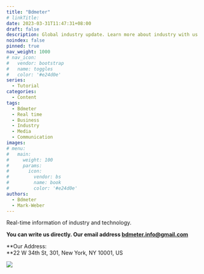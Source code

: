```yaml
---
title: "Bdmeter"
# linkTitle:
date: 2023-03-31T11:47:31+08:00
draft: false
description: Global industry update. Learn more about industry with us.
noindex: false
pinned: true
nav_weight: 1000
# nav_icon:
#   vendor: bootstrap
#   name: toggles
#   color: '#e24d0e'
series:
  - Tutorial
categories:
  - Content
tags:
  - Bdmeter
  - Real time
  - Business
  - Industry
  - Media
  - Communication
images:
# menu:
#   main:
#     weight: 100
#     params:
#       icon:
#         vendor: bs
#         name: book
#         color: '#e24d0e'
authors:
  - Bdmeter
  - Mark-Weber
---
```


Real-time information of industry and technology.

**You can write us directly. Our email address [bdmeter.info@gmail.com](mailto:bdmeter.info@gmail.com)**

**Our Address:  
**22 W 34th St, 301, New York, NY 10001, US

![](images/image.png)